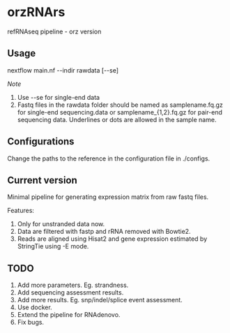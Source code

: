 # orzRNArs
refRNAseq pipeline - orz version

## Usage
nextflow main.nf --indir rawdata [--se]

*Note*
1. Use --se for single-end data
2. Fastq files in the rawdata folder should be named as samplename.fq.gz for single-end sequencing.data or samplename_{1,2}.fq.gz for pair-end sequencing data. Underlines or dots are allowed in the sample name.

## Configurations
Change the paths to the reference in the configuration file in ./configs.

## Current version
Minimal pipeline for generating expression matrix from raw fastq files.

Features:
1. Only for unstranded data now.
2. Data are filtered with fastp and rRNA removed with Bowtie2.
3. Reads are aligned using Hisat2 and gene expression estimated by StringTie using -E mode.

## TODO
1. Add more parameters. Eg. strandness.
2. Add sequencing assessment results.
3. Add more results. Eg. snp/indel/splice event assessment.
4. Use docker.
5. Extend the pipeline for RNAdenovo.
6. Fix bugs.


